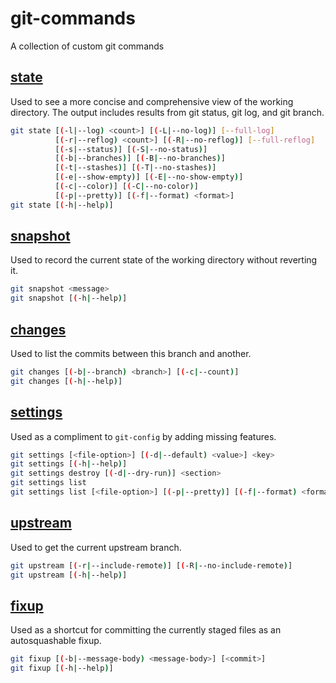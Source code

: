 # git-commands

A collection of custom git commands

## [state][]

Used to see a more concise and comprehensive view of the working directory. The output includes results from git status, git log, and git branch.

```bash
git state [(-l|--log) <count>] [(-L|--no-log)] [--full-log]
          [(-r|--reflog) <count>] [(-R|--no-reflog)] [--full-reflog]
          [(-s|--status)] [(-S|--no-status)]
          [(-b|--branches)] [(-B|--no-branches)]
          [(-t|--stashes)] [(-T|--no-stashes)]
          [(-e|--show-empty)] [(-E|--no-show-empty)]
          [(-c|--color)] [(-C|--no-color)]
          [(-p|--pretty)] [(-f|--format) <format>]
git state [(-h|--help)]
```

## [snapshot][]

Used to record the current state of the working directory without reverting it.

```bash
git snapshot <message>
git snapshot [(-h|--help)]
```

## [changes][]

Used to list the commits between this branch and another.

```bash
git changes [(-b|--branch) <branch>] [(-c|--count)]
git changes [(-h|--help)]
```

## [settings][]

Used as a compliment to `git-config` by adding missing features.

```bash
git settings [<file-option>] [(-d|--default) <value>] <key>
git settings [(-h|--help)]
git settings destroy [(-d|--dry-run)] <section>
git settings list
git settings list [<file-option>] [(-p|--pretty)] [(-f|--format) <format>] [(-c|--count)] <section>
```

## [upstream][]

Used to get the current upstream branch.

```bash
git upstream [(-r|--include-remote)] [(-R|--no-include-remote)]
git upstream [(-h|--help)]
```

## [fixup][]

Used as a shortcut for committing the currently staged files as an autosquashable fixup.

```bash
git fixup [(-b|--message-body) <message-body>] [<commit>]
git fixup [(-h|--help)]
```

[state]: http://htmlpreview.github.io/?https://raw.githubusercontent.com/Brickstertwo/git-commands/master/man/man1/git-state.1.html
[snapshot]: http://htmlpreview.github.io/?https://raw.githubusercontent.com/Brickstertwo/git-commands/master/man/man1/git-snapshot.1.html
[changes]: http://htmlpreview.github.io/?https://raw.githubusercontent.com/Brickstertwo/git-commands/master/man/man1/git-changes.1.html
[settings]: http://htmlpreview.github.io/?https://raw.githubusercontent.com/Brickstertwo/git-commands/master/man/man1/git-settings.1.html
[upstream]: http://htmlpreview.github.io/?https://raw.githubusercontent.com/Brickstertwo/git-commands/master/man/man1/git-upstream.1.html
[fixup]: http://htmlpreview.github.io/?https://raw.githubusercontent.com/Brickstertwo/git-commands/master/man/man1/git-fixup.1.html
